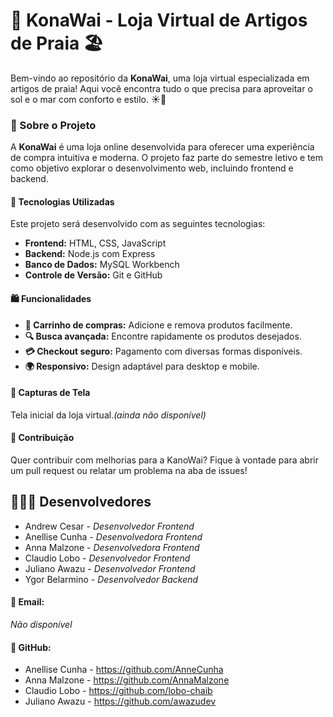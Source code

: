 # 🌊 KonaWai - Loja Virtual de Artigos de Praia 🏖️

Bem-vindo ao repositório da **KonaWai**, uma loja virtual especializada em artigos de praia! Aqui você encontra tudo o que precisa para aproveitar o sol e o mar com conforto e estilo. ☀️🌊

### 📌 Sobre o Projeto
A **KonaWai** é uma loja online desenvolvida para oferecer uma experiência de compra intuitiva e moderna. O projeto faz parte do semestre letivo e tem como objetivo explorar o desenvolvimento web, incluindo frontend e backend.

#### 🚀 Tecnologias Utilizadas
Este projeto será desenvolvido com as seguintes tecnologias:
- **Frontend:** HTML, CSS, JavaScript
- **Backend:** Node.js com Express
- **Banco de Dados:** MySQL Workbench
- **Controle de Versão:** Git e GitHub

#### 🛍️ Funcionalidades

- **🛒 Carrinho de compras:** Adicione e remova produtos facilmente.
- **🔍 Busca avançada:** Encontre rapidamente os produtos desejados.
- **💳 Checkout seguro:** Pagamento com diversas formas disponíveis.
- **🌍 Responsivo:** Design adaptável para desktop e mobile.

#### 📸 Capturas de Tela

Tela inicial da loja virtual.*(ainda não disponível)*

#### 🤝 Contribuição
Quer contribuir com melhorias para a KanoWai? Fique à vontade para abrir um pull request ou relatar um problema na aba de issues!

## 👩🏻‍💻 Desenvolvedores
- Andrew Cesar - *Desenvolvedor Frontend*
- Anellise Cunha - *Desenvolvedora Frontend*
- Anna Malzone - *Desenvolvedora Frontend*
- Claudio Lobo - *Desenvolvedor Frontend*
- Juliano Awazu - *Desenvolvedor Frontend*
- Ygor Belarmino - *Desenvolvedor Backend*

#### 📧 Email: 
*Não disponível*
#### 🐙 GitHub: 
- Anellise Cunha - https://github.com/AnneCunha
- Anna Malzone - https://github.com/AnnaMalzone
- Claudio Lobo - https://github.com/lobo-chaib
- Juliano Awazu - https://github.com/awazudev


